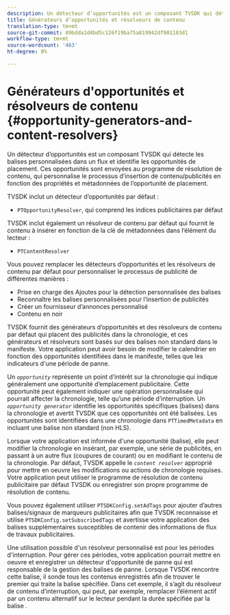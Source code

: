 ```yaml
---
description: Un détecteur d’opportunités est un composant TVSDK qui détecte les balises personnalisées dans un flux et identifie les opportunités de placement. Ces opportunités sont envoyées au programme de résolution de contenu, qui personnalise le processus d’insertion de contenu/publicités en fonction des propriétés et métadonnées de l’opportunité de placement.
title: Générateurs d’opportunités et résolveurs de contenu
translation-type: tm+mt
source-git-commit: 89bdda1d4bd5c126f19ba75a819942df901183d1
workflow-type: tm+mt
source-wordcount: '463'
ht-degree: 0%

---
```



# Générateurs d&#39;opportunités et résolveurs de contenu {#opportunity-generators-and-content-resolvers}

Un détecteur d’opportunités est un composant TVSDK qui détecte les balises personnalisées dans un flux et identifie les opportunités de placement. Ces opportunités sont envoyées au programme de résolution de contenu, qui personnalise le processus d’insertion de contenu/publicités en fonction des propriétés et métadonnées de l’opportunité de placement.

TVSDK inclut un détecteur d’opportunités par défaut :

* `PTOpportunityResolver`, qui comprend les indices publicitaires par défaut

TVSDK inclut également un résolveur de contenu par défaut qui fournit le contenu à insérer en fonction de la clé de métadonnées dans l’élément du lecteur :

* `PTContentResolver`

Vous pouvez remplacer les détecteurs d’opportunités et les résolveurs de contenu par défaut pour personnaliser le processus de publicité de différentes manières :

* Prise en charge des Ajoutes pour la détection personnalisée des balises
* Reconnaître les balises personnalisées pour l’insertion de publicités
* Créer un fournisseur d’annonces personnalisé
* Contenu en noir

<!--<a id="section_C2BA8F50230E4010ABFCD5D976BC1217"></a>-->

TVSDK fournit des générateurs d’opportunités et des résolveurs de contenu par défaut qui placent des publicités dans la chronologie, et ces générateurs et résolveurs sont basés sur des balises non standard dans le manifeste. Votre application peut avoir besoin de modifier le calendrier en fonction des opportunités identifiées dans le manifeste, telles que les indicateurs d&#39;une période de panne.

Un *`opportunity`* représente un point d’intérêt sur la chronologie qui indique généralement une opportunité d’emplacement publicitaire. Cette opportunité peut également indiquer une opération personnalisée qui pourrait affecter la chronologie, telle qu’une période d’interruption. Un *`opportunity generator`* identifie les opportunités spécifiques (balises) dans la chronologie et avertit TVSDK que ces opportunités ont été balisées. Les opportunités sont identifiées dans une chronologie dans `PTTimedMetadata` en incluant une balise non standard (non HLS).

Lorsque votre application est informée d&#39;une opportunité (balise), elle peut modifier la chronologie en insérant, par exemple, une série de publicités, en passant à un autre flux (coupures de courant) ou en modifiant le contenu de la chronologie. Par défaut, TVSDK appelle le *`content resolver`* approprié pour mettre en oeuvre les modifications ou actions de chronologie requises. Votre application peut utiliser le programme de résolution de contenu publicitaire par défaut TVSDK ou enregistrer son propre programme de résolution de contenu.

Vous pouvez également utiliser `PTSDKConfig.setAdTags` pour ajouter d’autres balises/signaux de marqueurs publicitaires afin que TVSDK reconnaisse et utilise `PTSDKConfig.setSubscribedTags` et avertisse votre application des balises supplémentaires susceptibles de contenir des informations de flux de travaux publicitaires.

Une utilisation possible d&#39;un résolveur personnalisé est pour les périodes d&#39;interruption. Pour gérer ces périodes, votre application pourrait mettre en oeuvre et enregistrer un détecteur d&#39;opportunité de panne qui est responsable de la gestion des balises de panne. Lorsque TVSDK rencontre cette balise, il sonde tous les contenus enregistrés afin de trouver le premier qui traite la balise spécifiée. Dans cet exemple, il s’agit du résolveur de contenu d’interruption, qui peut, par exemple, remplacer l’élément actif par un contenu alternatif sur le lecteur pendant la durée spécifiée par la balise .